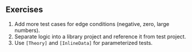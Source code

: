 ## Exercises
1) Add more test cases for edge conditions (negative, zero, large numbers).
2) Separate logic into a library project and reference it from test project.
3) Use `[Theory]` and `[InlineData]` for parameterized tests.
